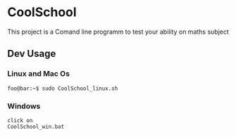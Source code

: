 # CoolSchool

This project is a Comand line programm to test your ability on maths subject

## Dev Usage 

### Linux and Mac Os
```console
foo@bar:~$ sudo CoolSchool_linux.sh
```

### Windows

```
click on
CoolSchool_win.bat 
```

